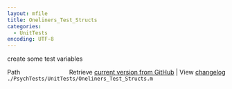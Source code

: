 ```yaml
---
layout: mfile
title: Oneliners_Test_Structs
categories:
  - UnitTests
encoding: UTF-8
---
```


create some test variables


<div class="code_header" style="text-align:right;">
  <span style="float:left;">Path&nbsp;&nbsp;</span> <span class="counter">Retrieve <a href=
  "https://raw.github.com/Psychtoolbox-3/Psychtoolbox-3/beta/./PsychTests/UnitTests/Oneliners_Test_Structs.m">current version from GitHub</a> | View <a href=
  "https://github.com/Psychtoolbox-3/Psychtoolbox-3/commits/beta/./PsychTests/UnitTests/Oneliners_Test_Structs.m">changelog</a></span>
</div>
<div class="code">
  <code>./PsychTests/UnitTests/Oneliners_Test_Structs.m</code>
</div>
